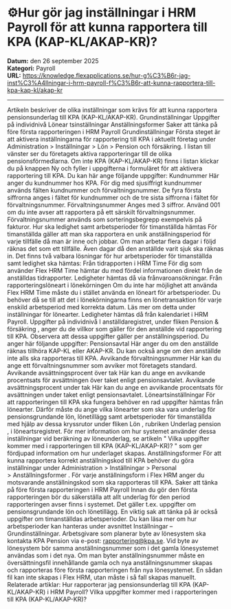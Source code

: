 # ⚙️Hur gör jag inställningar i HRM Payroll för att kunna rapportera till KPA (KAP-KL/AKAP-KR)?

**Datum:** den 26 september 2025  
**Kategori:** Payroll  
**URL:** https://knowledge.flexapplications.se/hur-g%C3%B6r-jag-inst%C3%A4llningar-i-hrm-payroll-f%C3%B6r-att-kunna-rapportera-till-kpa-kap-kl/akap-kr

---

Artikeln beskriver de olika inställningar som krävs för att kunna rapportera pensionsunderlag till KPA (KAP-KL/AKAP-KR).
Grundinställningar
Uppgifter på individnivå
Lönear
tsinställningar
Anställningsformer
Saker att tänka på före första rapporteringen i HRM Payroll
Grundinställningar
Första steget är att aktivera inställningarna för rapportering till KPA i aktuellt företag under
Administration > Inställningar > Lön > Pension och försäkring.
I listan till vänster ser du företagets aktiva rapporteringar till de olika pensionsförmedlarna. Om inte KPA (KAP-KL/AKAP-KR) finns i listan klickar du på knappen
Ny
och fyller i uppgifterna i formuläret för att aktivera rapportering till KPA.
Du kan här ange följande uppgifter:
Kundnummer
Här anger du kundnummer hos KPA. För dig med sjusiffrigt kundnummer används fälten kundnummer och förvaltningsnummer. De fyra första siffrorna anges i fältet för kundnummer och de tre sista siffrorna i fältet för förvaltningsnummer.
Förvaltningsnummer
Anges med 3 siffror. Använd 001 om du inte avser att rapportera på ett särskilt förvaltningsnummer. Förvaltningsnummer används som sorteringsbegrepp exempelvis på fakturor.
Hur ska ledighet samt arbetsperioder för timanställda hämtas
För timanställda gäller att man ska rapportera en unik anställningsperiod för varje tillfälle då man är inne och jobbar. Om man arbetar flera dagar i följd räknas det som ett tillfälle. Även dagar då den anställde varit sjuk ska räknas in.
Det finns två valbara lösningar för hur arbetsperioder för timanställda samt ledighet ska hämtas:
Från tidrapporten i HRM Time
För dig som använder Flex HRM Time hämtar du med fördel informationen direkt från de anställdas tidrapporter. Ledigheter hämtas då via frånvaroansökningar.
Från rapporteringslöneart i lönekörningen
Om du inte har möjlighet att använda Flex HRM Time måste du i stället använda en löneart för arbetsperioder. Du behöver då se till att det i lönekörningarna finns en lönetransaktion för varje enskild arbetsperiod med korrekta datum. Läs mer om detta under inställningar för lönearter. Ledigheter hämtas då från kalendariet i HRM Payroll.
Uppgifter på individnivå
I anställdaregistret, under fliken
Pension & försäkring
, anger du de villkor som gäller för den anställde vid rapportering till KPA.
Observera att dessa uppgifter gäller per anställningsperiod.
Du anger här följande uppgifter:
Pensionsavtal
Här anger du om den anställde räknas tillhöra KAP-KL eller AKAP-KR. Du kan också ange om den anställde inte alls ska rapporteras till KPA.
Avvikande förvaltningsnummer
Här kan du ange ett förvaltningsnummer som avviker mot företagets standard.
Avvikande avsättningsprocent över tak
Här kan du ange en avvikande procentsats för avsättningen över taket enligt pensionsavtalet.
Avvikande avsättningsprocent under tak
Här kan du ange en avvikande procentsats för avsättningen under taket enligt pensionsavtalet.
Löneartsinställningar
För att rapporteringen till KPA ska fungera behöver en rad uppgifter hämtas från lönearter. Därför måste du ange vilka lönearter som ska vara underlag för pensionsgrundande lön, lönetillägg samt arbetsperioder för timanställda med hjälp av dessa kryssrutor under fliken
Lön
, rubriken
Underlag
pension
, i löneartsregistret. För mer information om hur systemet använder dessa inställningar vid beräkning av löneunderlag, se artikeln "
Vilka uppgifter kommer med i rapporteringen till KPA (KAP-KL/AKAP-KR)?
" som ger fördjupad information om hur underlaget skapas.
Anställningsformer
För att kunna rapportera korrekt anställningskod till KPA behöver du göra inställningar under
Administration > Inställningar > Personal > Anställningsformer
. För varje anställningsform i Flex HRM anger du motsvarande anställningskod som ska rapporteras till KPA.
Saker att tänka på före första rapporteringen i HRM Payroll
Innan du gör den första rapporteringen bör du säkerställa att allt underlag för den period rapporteringen avser finns i systemet. Det gäller t.ex. uppgifter om pensionsgrundande lön och lönetillägg. En viktig sak att tänka på är också uppgifter om timanställdas arbetsperioder. Du kan läsa mer om hur arbetsperioder kan hanteras under avsnittet Inställningar – Grundinställningar.
Arbetsgivare som planerar byte av lönesystem ska kontakta KPA Pension via e-post: rapportering@kpa.se. Vid byte av lönesystem bör samma anställningsnummer som i det gamla lönesystemet användas som i det nya. Om man byter anställningsnummer måste en översättningsfil innehållande gamla och nya anställningsnummer skapas och rapporteras före första rapporteringen från nya lönesystemet. En sådan fil kan inte skapas i Flex HRM, utan måste i så fall skapas manuellt.
Relaterade artiklar:
Hur rapporterar jag pensionsunderlag till KPA (KAP-KL/AKAP-KR) i HRM Payroll?
Vilka uppgifter kommer med i rapporteringen till KPA (KAP-KL/AKAP-KR)?
